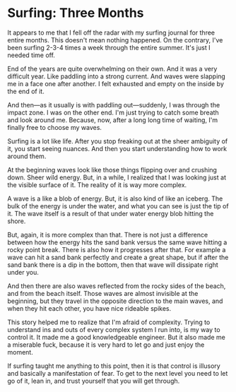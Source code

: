 # Surfing: Three Months

It appears to me that I fell off the radar with my surfing journal for three
entire months. This doesn't mean nothing happened. On the contrary, I've been
surfing 2-3-4 times a week through the entire summer. It's just I needed time
off.

End of the years are quite overwhelming on their own. And it was a very difficult
year. Like paddling into a strong current. And waves were slapping me in a face
one after another. I felt exhausted and empty on the inside by the end of it.

And then—as it usually is with paddling out—suddenly, I was through the impact
zone. I was on the other end. I'm just trying to catch some breath and look around
me. Because, now, after a long long time of waiting, I'm finally free to choose
my waves.

Surfing is a lot like life. After you stop freaking out at the sheer ambiguity of
it, you start seeing nuances. And then you start understanding how to work around
them.

At the beginning waves look like those things flipping over and crushing down.
Sheer wild energy. But, in a while, I realized that I was looking just at the
visible surface of it. The reality of it is way more complex.

A wave is a like a blob of energy. But, it is also kind of like an iceberg. The
bulk of the energy is under the water, and what you can see is just the tip of
it. The wave itself is a result of that under water energy blob hitting the
shore.

But, again, it is more complex than that. There is not just a difference between
how the energy hits the sand bank versus the same wave hitting a rocky point
break. There is also how it progresses after that. For example a wave can hit
a sand bank perfectly and create a great shape, but if after the sand bank
there is a dip in the bottom, then that wave will dissipate right under you.

And then there are also waves reflected from the rocky sides of the beach, and
from the beach itself. Those waves are almost invisible at the beginning, but
they travel in the opposite direction to the main waves, and when they hit
each other, you have nice rideable spikes.

This story helped me to realize that I'm afraid of complexity. Trying to understand
ins and outs of every complex system I run into, is my way to control it. It
made me a good knowledgeable engineer. But it also made me a miserable fuck,
because it is very hard to let go and just enjoy the moment.

If surfing taught me anything to this point, then it is that control is illusory
and basically a manifestation of fear. To get to the next level you need to let
go of it, lean in, and trust yourself that you will get through.
